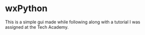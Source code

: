 # wxPython

This is a simple gui made while following along with a tutorial I was assigned at the Tech Academy.
